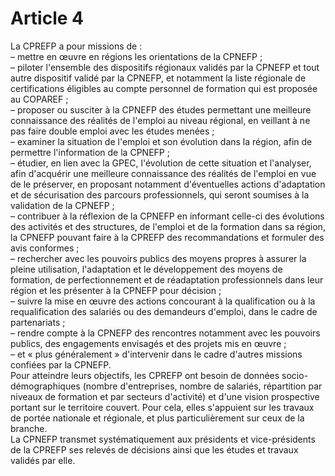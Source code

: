 # Article 4

  
La CPREFP a pour missions de :  
– mettre en œuvre en régions les orientations de la CPNEFP ;  
– piloter l'ensemble des dispositifs régionaux validés par la CPNEFP et tout autre dispositif validé par la CPNEFP, et notamment la liste régionale de certifications éligibles au compte personnel de formation qui est proposée au COPAREF ;  
– proposer ou susciter à la CPNEFP des études permettant une meilleure connaissance des réalités de l'emploi au niveau régional, en veillant à ne pas faire double emploi avec les études menées ;  
– examiner la situation de l'emploi et son évolution dans la région, afin de permettre l'information de la CPNEFP ;  
– étudier, en lien avec la GPEC, l'évolution de cette situation et l'analyser, afin d'acquérir une meilleure connaissance des réalités de l'emploi en vue de le préserver, en proposant notamment d'éventuelles actions d'adaptation et de sécurisation des parcours professionnels, qui seront soumises à la validation de la CPNEFP ;  
– contribuer à la réflexion de la CPNEFP en informant celle-ci des évolutions des activités et des structures, de l'emploi et de la formation dans sa région, la CPNEFP pouvant faire à la CPREFP des recommandations et formuler des avis conformes ;  
– rechercher avec les pouvoirs publics des moyens propres à assurer la pleine utilisation, l'adaptation et le développement des moyens de formation, de perfectionnement et de réadaptation professionnels dans leur région et les présenter à la CPNEFP pour décision ;  
– suivre la mise en œuvre des actions concourant à la qualification ou à la requalification des salariés ou des demandeurs d'emploi, dans le cadre de partenariats ;  
– rendre compte à la CPNEFP des rencontres notamment avec les pouvoirs publics, des engagements envisagés et des projets mis en œuvre ;  
– et « plus généralement » d'intervenir dans le cadre d'autres missions confiées par la CPNEFP.  
Pour atteindre leurs objectifs, les CPREFP ont besoin de données socio-démographiques (nombre d'entreprises, nombre de salariés, répartition par niveaux de formation et par secteurs d'activité) et d'une vision prospective portant sur le territoire couvert. Pour cela, elles s'appuient sur les travaux de portée nationale et régionale, et plus particulièrement sur ceux de la branche.  
La CPNEFP transmet systématiquement aux présidents et vice-présidents de la CPREFP ses relevés de décisions ainsi que les études et travaux validés par elle.

